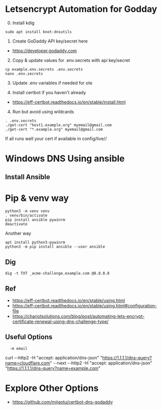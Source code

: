 # Letsencrypt Automation for Godday

0. Install kdig
```
sudo apt install knot-dnsutils
```

1. Create GoDaddy API key/secret here
  - https://developer.godaddy.com

2. Copy & update values for .env.secrets with api key/secret
```
cp example.env.secrets .env.secrets
nano .env.secrets
```

3. Update .env variables if needed for ote

5. Install certbot if you haven't already 
  - https://eff-certbot.readthedocs.io/en/stable/install.html

4. Run but avoid using wildcards

```
. .env.secrets
./get-cert "host1.example.org" myemail@gmail.com
./get-cert "*.example.org" myemail@gmail.com
```

If all runs well  your cert if available in config/live/<your domain>/



# Windows DNS Using ansible  
## Install Ansible

# Pip & venv way
```
python3 -m venv venv
. venv/bin/activate
pip install ansible pywinrm
deactivate
```

Another way
```
apt install python3-pywinrm
python3 -m pip install ansible --user ansible
```

## Dig
```
dig -t TXT _acme-challenge.example.com @8.8.8.8
```

## Ref
- https://eff-certbot.readthedocs.io/en/stable/using.html
- https://eff-certbot.readthedocs.io/en/stable/using.html#configuration-file
- https://chariotsolutions.com/blog/post/automating-lets-encrypt-certificate-renewal-using-dns-challenge-type/

## Useful Options
```
  -m email
```
 

curl --http2 -H "accept: application/dns-json" "https://1.1.1.1/dns-query?name=cloudflare.com" --next --http2 -H "accept: application/dns-json" "https://1.1.1.1/dns-query?name=example.com"

# Explore Other Options
- https://github.com/miigotu/certbot-dns-godaddy
